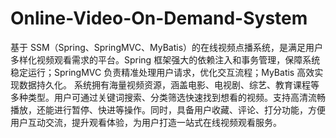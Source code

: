 # Online-Video-On-Demand-System
基于 SSM（Spring、SpringMVC、MyBatis）的在线视频点播系统，是满足用户多样化视频观看需求的平台。Spring 框架强大的依赖注入和事务管理，保障系统稳定运行；SpringMVC 负责精准处理用户请求，优化交互流程；MyBatis 高效实现数据持久化。  系统拥有海量视频资源，涵盖电影、电视剧、综艺、教育课程等多种类型。用户可通过关键词搜索、分类筛选快速找到想看的视频。支持高清流畅播放，还能进行暂停、快进等操作。同时，具备用户收藏、评论、打分功能，方便用户互动交流，提升观看体验，为用户打造一站式在线视频观看服务。 
